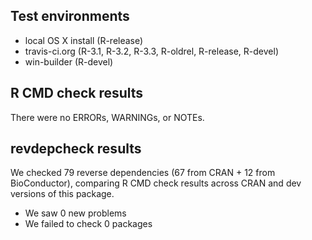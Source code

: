 ## Test environments

* local OS X install (R-release)
* travis-ci.org (R-3.1, R-3.2, R-3.3, R-oldrel, R-release, R-devel)
* win-builder (R-devel)

## R CMD check results

There were no ERRORs, WARNINGs, or NOTEs.

## revdepcheck results

We checked 79 reverse dependencies (67 from CRAN + 12 from BioConductor), comparing R CMD check results across CRAN and dev versions of this package.

 * We saw 0 new problems
 * We failed to check 0 packages
